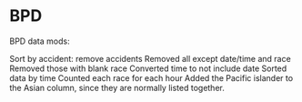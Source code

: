 # BPD
BPD data mods:

Sort by accident: remove accidents
Removed all except date/time and race
Removed those with blank race
Converted time to not include date
Sorted data by time
Counted each race for each hour
Added the Pacific islander to the Asian column, since they are normally listed together.
